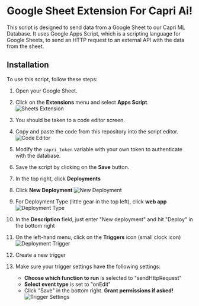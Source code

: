 # Google Sheet Extension For Capri Ai!

This script is designed to send data from a Google Sheet to our Capri ML Database. It uses Google Apps Script, which is a scripting language for Google Sheets, to send an HTTP request to an external API with the data from the sheet.

## Installation

To use this script, follow these steps:

1. Open your Google Sheet.

2. Click on the **Extensions** menu and select **Apps Script**.
![Sheets Extension](https://storage.googleapis.com/paint-logo/sheets_extensions_appsript.png)

3. You should be taken to a code editor screen.

4. Copy and paste the code from this repository into the script editor.
![Code Editor](https://storage.googleapis.com/paint-logo/sheets_code_editor.png)

5. Modify the `capri_token` variable with your own token to authenticate with the database.

7. Save the script by clicking on the **Save** button.

8. In the top right, click **Deployments**

9. Click **New Deployment**
![New Deployment](https://storage.googleapis.com/paint-logo/sheets_new_deployment.png)

10. For Deployment Type (little gear in the top left), click **web app**
![Deployment Type](https://storage.googleapis.com/paint-logo/sheets_deployment_type.png)

11. In the **Description** field, just enter "New deployment" and hit "Deploy" in the bottom right

12. On the left-hand menu, click on the **Triggers** icon (small clock icon)
![Deployment Trigger](https://storage.googleapis.com/paint-logo/sheet_trigger.png)

13. Create a new trigger
    
14. Make sure your trigger settings have the following settings:
    - **Choose which function to run** is selected to "sendHttpRequest"
    - **Select event type** is set to "onEdit"
    - Click "Save" in the bottom right. **Grant permissions if asked!**
    ![Trigger Settings](https://storage.googleapis.com/paint-logo/apps_script_trigger.png)
    


